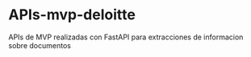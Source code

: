# APIs-mvp-deloitte
APIs de MVP realizadas con FastAPI para extracciones de informacion sobre documentos